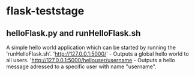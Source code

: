# flask-teststage

## helloFlask.py and runHelloFlask.sh
A simple hello world application which can be started by running the 'runHelloFlask.sh'. 
'http://127.0.0.1:5000/' - Outputs a global hello world to all users.
'http://127.0.0.1:5000/hellouser/username - Outputs a hello message adressed to a specific user with name "username".

